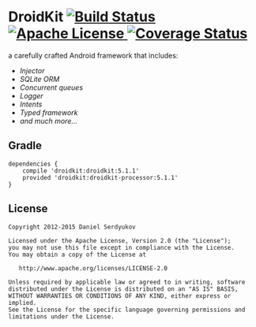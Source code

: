 # DroidKit [![Build Status](https://travis-ci.org/DanielSerdyukov/droidkit.svg?branch=master)](https://travis-ci.org/DanielSerdyukov/droidkit) [![Apache License](https://img.shields.io/badge/license-Apache%20v2-blue.svg) ](https://github.com/DanielSerdyukov/droidkit/blob/master/LICENSE)[![Coverage Status](https://coveralls.io/repos/DanielSerdyukov/droidkit/badge.svg?branch=master&service=github)](https://coveralls.io/github/DanielSerdyukov/droidkit?branch=master)

a carefully crafted Android framework that includes:

* *Injector*
* *SQLite ORM*
* *Concurrent queues*
* *Logger*
* *Intents*
* *Typed framework*
* *and much more...*

Gradle
--------

    dependencies {
        compile 'droidkit:droidkit:5.1.1'
        provided 'droidkit:droidkit-processor:5.1.1'
    }

License
-------

    Copyright 2012-2015 Daniel Serdyukov

    Licensed under the Apache License, Version 2.0 (the "License");
    you may not use this file except in compliance with the License.
    You may obtain a copy of the License at

       http://www.apache.org/licenses/LICENSE-2.0

    Unless required by applicable law or agreed to in writing, software
    distributed under the License is distributed on an "AS IS" BASIS,
    WITHOUT WARRANTIES OR CONDITIONS OF ANY KIND, either express or implied.
    See the License for the specific language governing permissions and
    limitations under the License.

